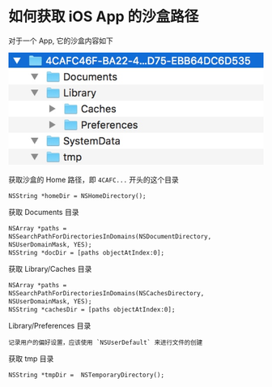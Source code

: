 # 如何获取 iOS App 的沙盒路径

对于一个 App, 它的沙盒内容如下

![](media/15276603427176.jpg)


获取沙盒的 Home 路径，即 `4CAFC...` 开头的这个目录

```objc
NSString *homeDir = NSHomeDirectory();
```

获取 Documents 目录

```objc
NSArray *paths = NSSearchPathForDirectoriesInDomains(NSDocumentDirectory, NSUserDomainMask, YES);
NSString *docDir = [paths objectAtIndex:0];
```

获取 Library/Caches 目录

```objc
NSArray *paths = NSSearchPathForDirectoriesInDomains(NSCachesDirectory, NSUserDomainMask, YES);
NSString *cachesDir = [paths objectAtIndex:0];
```

Library/Preferences 目录

```
记录用户的偏好设置，应该使用 `NSUserDefault` 来进行文件的创建
```

获取 tmp 目录

```objc
NSString *tmpDir =  NSTemporaryDirectory();
```

